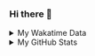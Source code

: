 ### Hi there 👋

<!--
**cdfmlr/cdfmlr** is a ✨ _special_ ✨ repository because its `README.md` (this file) appears on your GitHub profile.

Here are some ideas to get you started:

- 🔭 I’m currently working on ...
- 🌱 I’m currently learning ...
- 👯 I’m looking to collaborate on ...
- 🤔 I’m looking for help with ...
- 💬 Ask me about ...
- 📫 How to reach me: ...
- 😄 Pronouns: ...
- ⚡ Fun fact: ...
-->

<details>

<summary>My Wakatime Data</summary>

<!--START_SECTION:waka-->
![Lines of code](https://img.shields.io/badge/From%20Hello%20World%20I%27ve%20Written-669%20Thousand%20lines%20of%20code-blue)

**🐱 My GitHub Data** 

> 🏆 523 Contributions in the Year 2022
 > 
> 📦 519.7 kB Used in GitHub's Storage 
 > 
> 🚫 Not Opted to Hire
 > 
> 📜 57 Public Repositories 
 > 
> 🔑 14 Private Repositories  
 > 
**I'm an Early 🐤** 

```text
🌞 Morning    113 commits    ████░░░░░░░░░░░░░░░░░░░░░   18.77% 
🌆 Daytime    244 commits    ██████████░░░░░░░░░░░░░░░   40.53% 
🌃 Evening    240 commits    ██████████░░░░░░░░░░░░░░░   39.87% 
🌙 Night      5 commits      ░░░░░░░░░░░░░░░░░░░░░░░░░   0.83%

```
📅 **I'm Most Productive on Thursday** 

```text
Monday       94 commits     ████░░░░░░░░░░░░░░░░░░░░░   15.61% 
Tuesday      85 commits     ███░░░░░░░░░░░░░░░░░░░░░░   14.12% 
Wednesday    92 commits     ███░░░░░░░░░░░░░░░░░░░░░░   15.28% 
Thursday     104 commits    ████░░░░░░░░░░░░░░░░░░░░░   17.28% 
Friday       89 commits     ███░░░░░░░░░░░░░░░░░░░░░░   14.78% 
Saturday     69 commits     ██░░░░░░░░░░░░░░░░░░░░░░░   11.46% 
Sunday       69 commits     ██░░░░░░░░░░░░░░░░░░░░░░░   11.46%

```


**I Mostly Code in Go** 

```text
Go                       17 repos            ███████░░░░░░░░░░░░░░░░░░   27.87% 
Python                   12 repos            █████░░░░░░░░░░░░░░░░░░░░   19.67% 
Jupyter Notebook         6 repos             ██░░░░░░░░░░░░░░░░░░░░░░░   9.84% 
Java                     4 repos             █░░░░░░░░░░░░░░░░░░░░░░░░   6.56% 
Vue                      4 repos             █░░░░░░░░░░░░░░░░░░░░░░░░   6.56%

```



 Last Updated on 10/12/2022 01:37:41 UTC
<!--END_SECTION:waka-->

</details>

<details>
 
 <summary>My GitHub Stats</summary>

[![CDFMLR's github stats](https://github-readme-stats.vercel.app/api?username=cdfmlr&count_private=true&show_icons=true)](https://github.com/anuraghazra/github-readme-stats)

</details>
